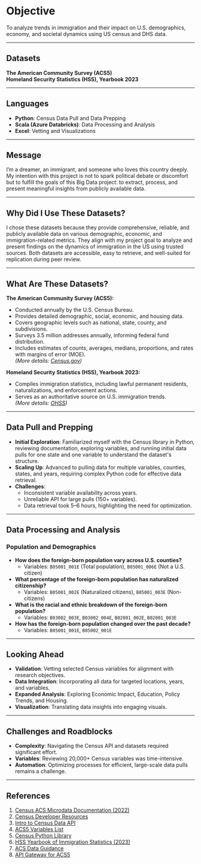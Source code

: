 # Objective
To analyze trends in immigration and their impact on U.S. demographics, economy, and societal dynamics using US census and DHS data.

---

## Datasets

**The American Community Survey (ACS5)**  
**Homeland Security Statistics (HSS), Yearbook 2023**

---

## Languages

- **Python**: Census Data Pull and Data Prepping  
- **Scala (Azure Databricks)**: Data Processing and Analysis  
- **Excel**: Vetting and Visualizations  

---

## Message

I’m a dreamer, an immigrant, and someone who loves this country deeply. My intention with this project is not to spark political debate or discomfort but to fulfill the goals of this Big Data project: to extract, process, and present meaningful insights from publicly available data.

---

## Why Did I Use These Datasets?

I chose these datasets because they provide comprehensive, reliable, and publicly available data on various demographic, economic, and immigration-related metrics. They align with my project goal to analyze and present findings on the dynamics of immigration in the US using trusted sources. Both datasets are accessible, easy to retrieve, and well-suited for replication during peer review.

---

## What Are These Datasets?

**The American Community Survey (ACS5):**
- Conducted annually by the U.S. Census Bureau.
- Provides detailed demographic, social, economic, and housing data.
- Covers geographic levels such as national, state, county, and subdivisions.
- Surveys 3.5 million addresses annually, informing federal fund distribution.
- Includes estimates of counts, averages, medians, proportions, and rates with margins of error (MOE).  
*(More details: [Census.gov](https://www.census.gov))*

**Homeland Security Statistics (HSS), Yearbook 2023:**
- Compiles immigration statistics, including lawful permanent residents, naturalizations, and enforcement actions.
- Serves as an authoritative source on U.S. immigration trends.  
*(More details: [OHSS](https://ohss.dhs.gov/topics/immigration/yearbook-immigration-statistics/yearbook-2023))*

---

## Data Pull and Prepping

- **Initial Exploration**: Familiarized myself with the Census library in Python, reviewing documentation, exploring variables, and running initial data pulls for one state and one variable to understand the dataset's structure.  
- **Scaling Up**: Advanced to pulling data for multiple variables, counties, states, and years, requiring complex Python code for effective data retrieval.  
- **Challenges**:
  - Inconsistent variable availability across years.  
  - Unreliable API for large pulls (150+ variables).  
  - Data retrieval took 5–6 hours, highlighting the need for optimization.  

---

## Data Processing and Analysis

### Population and Demographics
- **How does the foreign-born population vary across U.S. counties?**  
  - Variables: `B05001_001E` (Total population), `B05001_006E` (Not a U.S. citizen)  
- **What percentage of the foreign-born population has naturalized citizenship?**  
  - Variables: `B05001_002E` (Naturalized citizens), `B05001_003E` (Non-citizens)  
- **What is the racial and ethnic breakdown of the foreign-born population?**  
  - Variables: `B03002_003E`, `B03002_004E`, `B02001_002E`, `B02001_003E`  
- **How has the foreign-born population changed over the past decade?**  
  - Variables: `B05001_001E`, `B05002_001E`  

---

## Looking Ahead

- **Validation**: Vetting selected Census variables for alignment with research objectives.  
- **Data Integration**: Incorporating all data for targeted locations, years, and variables.  
- **Expanded Analysis**: Exploring Economic Impact, Education, Policy Trends, and Housing.  
- **Visualization**: Translating data insights into engaging visuals.  

---

## Challenges and Roadblocks

- **Complexity**: Navigating the Census API and datasets required significant effort.  
- **Variables**: Reviewing 20,000+ Census variables was time-intensive.  
- **Automation**: Optimizing processes for efficient, large-scale data pulls remains a challenge.  

---

## References

1. [Census ACS Microdata Documentation (2022)](https://www.census.gov/programs-surveys/acs/microdata/documentation/2022.html)  
2. [Census Developer Resources](https://www.census.gov/data/developers.html)  
3. [Intro to Census Data API](https://www.census.gov/data/academy/courses/intro-to-the-census-bureau-data-api.html)  
4. [ACS5 Variables List](https://api.census.gov/data/2022/acs/acs5/variables.html)  
5. [Census Python Library](https://pypi.org/project/census/)  
6. [HSS Yearbook of Immigration Statistics (2023)](https://ohss.dhs.gov/topics/immigration/yearbook-immigration-statistics/yearbook-2023)  
7. [ACS Data Guidance](https://www.census.gov/programs-surveys/acs/guidance/estimates.html)  
8. [API Gateway for ACS5](https://proximityone.com/apigateway_acs5year.htm)  
